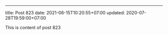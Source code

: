 ---
title: Post 823
date: 2021-06-15T10:20:55+07:00
updated: 2020-07-28T19:59:00+07:00

This is content of post 823